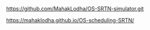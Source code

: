 https://github.com/MahakLodha/OS-SRTN-simulator.git



https://mahaklodha.github.io/OS-scheduling-SRTN/
